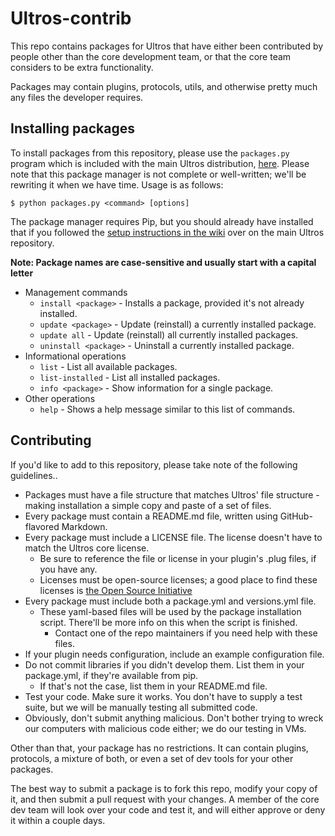 Ultros-contrib
==============

This repo contains packages for Ultros that have either been contributed by people other than the core development team,
or that the core team considers to be extra functionality.

Packages may contain plugins, protocols, utils, and otherwise pretty much any files the developer requires.

Installing packages
-------------------

To install packages from this repository, please use the `packages.py` program which is included with the
main Ultros distribution, [here](https://github.com/UltrosBot/Ultros). Please note that this package
manager is not complete or well-written; we'll be rewriting it when we have time. Usage is as follows:

`$ python packages.py <command> [options]`

The package manager requires Pip, but you should already have installed that if you followed the
[setup instructions in the wiki](https://github.com/UltrosBot/Ultros/wiki/Requirements) over on the main
Ultros repository.

**Note: Package names are case-sensitive and usually start with a capital letter**

* Management commands
    * `install <package>` - Installs a package, provided it's not already installed.
    * `update <package>` - Update (reinstall) a currently installed package.
    * `update all` - Update (reinstall) all currently installed packages.
    * `uninstall <package>` - Uninstall a currently installed package.
* Informational operations
    * `list` - List all available packages.
    * `list-installed` - List all installed packages.
    * `info <package>` - Show information for a single package.
* Other operations
    * `help` - Shows a help message similar to this list of commands.

Contributing
------------

If you'd like to add to this repository, please take note of the following guidelines..

* Packages must have a file structure that matches Ultros' file structure - making installation a simple copy and paste of a set of files.
* Every package must contain a README.md file, written using GitHub-flavored Markdown.
* Every package must include a LICENSE file. The license doesn't have to match the Ultros core license.
  * Be sure to reference the file or license in your plugin's .plug files, if you have any.
  * Licenses must be open-source licenses; a good place to find these licenses is [the Open Source Initiative](http://opensource.org/licenses)
* Every package must include both a package.yml and versions.yml file.
  * These yaml-based files will be used by the package installation script. There'll be more info on this when the script is finished.
    * Contact one of the repo maintainers if you need help with these files.
* If your plugin needs configuration, include an example configuration file.
* Do not commit libraries if you didn't develop them. List them in your package.yml, if they're available from pip.
  * If that's not the case, list them in your README.md file.
* Test your code. Make sure it works. You don't have to supply a test suite, but we will be manually testing all submitted code.
* Obviously, don't submit anything malicious. Don't bother trying to wreck our computers with malicious code either; we do our testing in VMs.

Other than that, your package has no restrictions. It can contain plugins, protocols, a mixture of both, or even a set of dev tools for your other packages.

The best way to submit a package is to fork this repo, modify your copy of it, and then submit a pull request with your changes.
A member of the core dev team will look over your code and test it, and will either approve or deny it within a couple days.

